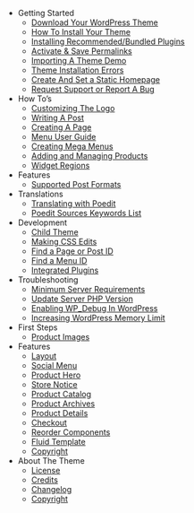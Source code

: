 - Getting Started
  - [Download Your WordPress Theme](download-conj-wordpress-theme.md)
  - [How To Install Your Theme](how-to-install-conj-theme.md)
  - [Installing Recommended/Bundled Plugins](installing-recommended-plugins.md)
  - [Activate & Save Permalinks](activate-and-save-permalinks.md)
  - [Importing A Theme Demo](importing-conj-theme-demo-data.md)
  - [Theme Installation Errors](conj-theme-installation-errors.md)
  - [Create And Set a Static Homepage](create-and-set-static-homepage.md)
  - [Request Support or Report A Bug](how-to-request-support.md)
- How To’s
  - [Customizing The Logo](customizing-logo.md)
  - [Writing A Post](writing-post.md)
  - [Creating A Page](creating-page.md)
  - [Menu User Guide](menu-user-guide.md)
  - [Creating Mega Menus](creating-mega-menus.md)
  - [Adding and Managing Products](managing-products.md)
  - [Widget Regions](widget-regions.md)
- Features
  - [Supported Post Formats](supported-post-formats.md)
- Translations
  - [Translating with Poedit](translating-with-poedit.md)
  - [Poedit Sources Keywords List](poedit-sources-keywords-list.md)
- Development
  - [Child Theme](conj-child-theme.md)
  - [Making CSS Edits](making-css-edits.md)
  - [Find a Page or Post ID](locate-page-id.md)
  - [Find a Menu ID](locate-menu-id.md)
  - [Integrated Plugins](integrated-plugins.md)
- Troubleshooting
  - [Minimum Server Requirements](minimum-server-requirements.md)
  - [Update Server PHP Version](update-server-php-version.md)
  - [Enabling WP_Debug In WordPress](enabling-wp-debug.md)
  - [Increasing WordPress Memory Limit](increasing-wordpress-memory-limit.md)
- First Steps
  - [Product Images](product-images.md)
- Features
  - [Layout](layout-customization.md)
  - [Social Menu](social-menu.md)
  - [Product Hero](product-hero.md)
  - [Store Notice](store-notice.md)
  - [Product Catalog](product-catalog.md)
  - [Product Archives](product-archives.md)
  - [Product Details](product-details.md)
  - [Checkout](checkout.md)
  - [Reorder Components](reorder-components.md)
  - [Fluid Template](fluid-template.md)
  - [Copyright](copyright.md)
- About The Theme
  - [License](conj-wordpress-theme-license.md)
  - [Credits](conj-wordpress-theme-credits.md)
  - [Changelog](conj-wordpress-theme-changelog.md)
  - [Copyright](conj-wordpress-theme-copyright.md)
